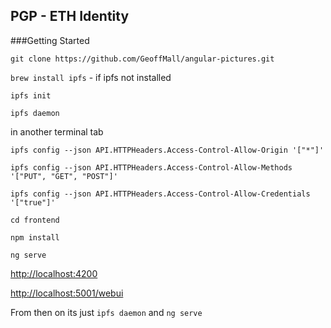 PGP - ETH Identity
---

###Getting Started

`git clone https://github.com/GeoffMall/angular-pictures.git`

`brew install ipfs`  - if ipfs not installed

`ipfs init`

`ipfs daemon`

in another terminal tab

`ipfs config --json API.HTTPHeaders.Access-Control-Allow-Origin '["*"]'`

`ipfs config --json API.HTTPHeaders.Access-Control-Allow-Methods '["PUT", "GET", "POST"]'`

`ipfs config --json API.HTTPHeaders.Access-Control-Allow-Credentials '["true"]'`

`cd frontend`

`npm install`

`ng serve`

[http://localhost:4200](http://localhost:4200)

[http://localhost:5001/webui](http://localhost:5001/webui)

From then on its just `ipfs daemon` and `ng serve`